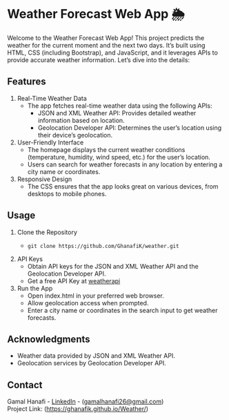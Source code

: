 # Weather Forecast Web App 🌦️
Welcome to the Weather Forecast Web App! This project predicts the weather for the current moment and the next two days. It’s built using HTML, CSS (including Bootstrap), and JavaScript, and it leverages APIs to provide accurate weather information. Let’s dive into the details:

## Features
1. Real-Time Weather Data
   - The app fetches real-time weather data using the following APIs:
        - JSON and XML Weather API: Provides detailed weather information based on location.
        - Geolocation Developer API: Determines the user’s location using their device’s geolocation.
2. User-Friendly Interface
   - The homepage displays the current weather conditions (temperature, humidity, wind speed, etc.) for the user’s location.
   - Users can search for weather forecasts in any location by entering a city name or coordinates.
3. Responsive Design
   - The CSS ensures that the app looks great on various devices, from desktops to mobile phones.


## Usage
1. Clone the Repository
   - ```
     git clone https://github.com/GhanafiK/weather.git
     ```
2. API Keys
   - Obtain API keys for the JSON and XML Weather API and the Geolocation Developer API.
   - Get a free API Key at [weatherapi](https://www.weatherapi.com/)
3. Run the App
   - Open index.html in your preferred web browser.
   - Allow geolocation access when prompted.
   - Enter a city name or coordinates in the search input to get weather forecasts.


## Acknowledgments
* Weather data provided by JSON and XML Weather API.
* Geolocation services by Geolocation Developer API.


## Contact
Gamal Hanafi - [LinkedIn](https://www.linkedin.com/in/gamal-khalil-56993a268/) - (gamalhanafi26@gmail.com) <br />
Project Link: (https://ghanafik.github.io/Weather/)
